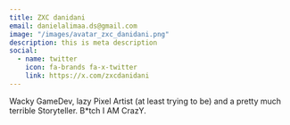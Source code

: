 ```yaml
---
title: ZXC danidani
email: danielalimaa.ds@gmail.com
image: "/images/avatar_zxc_danidani.png"
description: this is meta description
social:
  - name: twitter
    icon: fa-brands fa-x-twitter
    link: https://x.com/zxcdanidani
---
```


Wacky GameDev, lazy Pixel Artist (at least trying to be) and a pretty much terrible Storyteller.
B*tch I AM CrazY.

